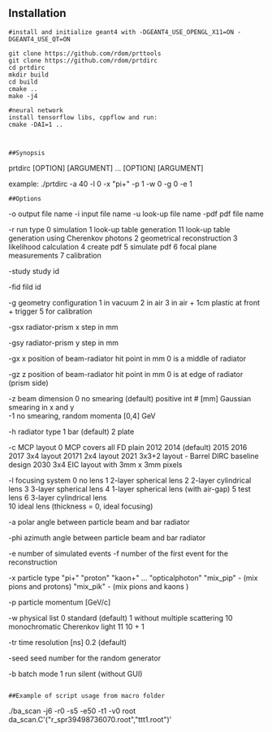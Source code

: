 ## Installation
```
#install and initialize geant4 with -DGEANT4_USE_OPENGL_X11=ON -DGEANT4_USE_QT=ON

git clone https://github.com/rdom/prttools
git clone https://github.com/rdom/prtdirc
cd prtdirc
mkdir build
cd build
cmake ..
make -j4

#neural network
install tensorflow libs, cppflow and run:
cmake -DAI=1 ..



##Synopsis
```
prtdirc [OPTION] [ARGUMENT] ... [OPTION] [ARGUMENT]

example:
./prtdirc -a 40 -l 0 -x "pi+" -p 1 -w 0 -g 0 -e 1
```
##Options
```

-o    output file name
-i    input file name
-u    look-up file name
-pdf  pdf file name

-r    run type
                0    simulation
                1    look-up table generation
		11   look-up table generation using Cherenkov photons
                2    geometrical reconstruction
                3    likelihood calculation
		4    create pdf
		5    simulate pdf
                6    focal plane measurements
                7    calibration

-study  study id

-fid  fild id

-g    geometry configuration
                1    in vacuum
                2    in air
                3    in air + 1cm plastic at front + trigger
                5    for calibration

-gsx    radiator-prism x step in mm

-gsy    radiator-prism y step in mm

-gx  x position of beam-radiator hit point in mm
                0    is a middle of radiator 

-gz  z position of beam-radiator hit point in mm
                0    is at edge of radiator (prism side)

-z    beam dimension
                0    no smearing (default)
                positive int # [mm]   Gaussian smearing in x and y  
                -1  no smearing, random momenta [0,4] GeV


-h    radiator type
                1    bar (default)
                2    plate

-c   MCP layout
                0    MCP covers all FD plain
                2012
		2014 (default) 
		2015
		2016
		2017 3x4 layout
		20171 2x4 layout
                2021 3x3+2 layout - Barrel DIRC baseline design
		2030 3x4 EIC layout with 3mm x 3mm pixels 

-l    focusing system
                0    no lens
                1    2-layer spherical lens
                2    2-layer cylindrical lens
                3    3-layer spherical lens
                4    1-layer spherical lens (with air-gap)
                5    test lens
                6    3-layer cylindrical lens		
                10   ideal lens (thickness = 0, ideal focusing)

-a    polar angle between particle beam and bar radiator

-phi  azimuth angle between particle beam and bar radiator

-e    number of simulated events
-f    number of the first event for the reconstruction

-x    particle type
              "pi+" 
              "proton"
              "kaon+"
                 ...
              "opticalphoton"
	      "mix_pip" - (mix pions and protons)
	      "mix_pik" - (mix pions and kaons ) 

-p    particle momentum [GeV/c]

-w    physical list
                0    standard  (default)
                1    without multiple scattering
                10   monochromatic Cherenkov light
                11   10 + 1

-tr    time resolution [ns]
               0.2  (default)  

-seed   seed number for the random generator 

-b    batch mode
               1    run silent (without GUI)

```

##Example of script usage from macro folder
```
./ba_scan -j6 -r0 -s5 -e50 -t1 -v0
root da_scan.C'("r_spr39498736070.root","ttt1.root")'
```